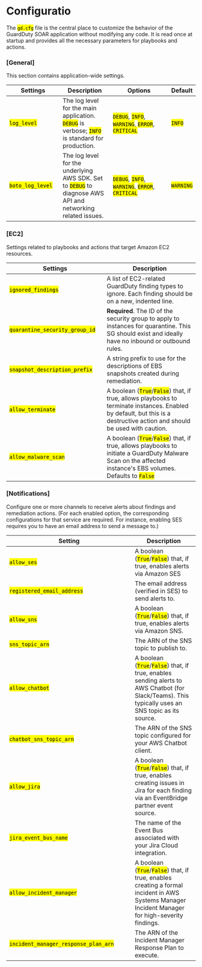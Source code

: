 # Configuratio

The <mark style="color:$primary;">`gd.cfg`</mark> file is the central place to customize the behavior of the GuardDuty SOAR application without modifying any code. It is read once at startup and provides all the necessary parameters for playbooks and actions.

### \[General]

This section contains application-wide settings.

<table><thead><tr><th width="150">Settings</th><th width="175">Description</th><th width="294">Options</th><th>Default</th></tr></thead><tbody><tr><td><mark style="color:$primary;"><code>log_level</code></mark></td><td>The log level for the main application. <mark style="color:$primary;"><code>DEBUG</code></mark> is verbose; <mark style="color:$primary;"><code>INFO</code></mark> is standard for production.</td><td><mark style="color:$primary;"><code>DEBUG</code></mark>, <mark style="color:$primary;"><code>INFO</code></mark>, <mark style="color:$primary;"><code>WARNING</code></mark>, <mark style="color:$primary;"><code>ERROR</code></mark>, <mark style="color:$primary;"><code>CRITICAL</code></mark></td><td><mark style="color:$primary;"><code>INFO</code></mark></td></tr><tr><td><mark style="color:$primary;"><code>boto_log_level</code></mark></td><td>The log level for the underlying AWS SDK. Set to <mark style="color:$primary;"><code>DEBUG</code></mark> to diagnose AWS API and networking related issues.</td><td><mark style="color:$primary;"><code>DEBUG</code></mark>, <mark style="color:$primary;"><code>INFO</code></mark>, <mark style="color:$primary;"><code>WARNING</code></mark>, <mark style="color:$primary;"><code>ERROR</code></mark>, <mark style="color:$primary;"><code>CRITICAL</code></mark></td><td><mark style="color:$primary;"><code>WARNING</code></mark></td></tr></tbody></table>

### \[EC2]

Settings related to playbooks and actions that target Amazon EC2 resources.

<table><thead><tr><th width="269">Settings</th><th width="476">Description</th></tr></thead><tbody><tr><td><mark style="color:$primary;"><code>ignored_findings</code></mark></td><td>A list of EC2-related GuardDuty finding types to ignore. Each finding should be on a new, indented line.</td></tr><tr><td><mark style="color:$primary;"><code>quarantine_security_group_id</code></mark></td><td><strong>Required</strong>. The ID of the security group to apply to instances for quarantine. This SG should exist and ideally have no inbound or outbound rules.</td></tr><tr><td><mark style="color:$primary;"><code>snapshot_description_prefix</code></mark></td><td>A string prefix to use for the descriptions of EBS snapshots created during remediation.</td></tr><tr><td><mark style="color:$primary;"><code>allow_terminate</code></mark></td><td>A boolean (<mark style="color:$primary;"><code>True</code></mark>/<mark style="color:$primary;"><code>False</code></mark>) that, if true, allows playbooks to terminate instances. Enabled by default, but this is a destructive action and should be used with caution.</td></tr><tr><td><mark style="color:$primary;"><code>allow_malware_scan</code></mark></td><td>A boolean (<mark style="color:$primary;"><code>True</code></mark>/<mark style="color:$primary;"><code>False</code></mark>) that, if true, allows playbooks to initiate a GuardDuty Malware Scan on the affected instance's EBS volumes. Defaults to <mark style="color:$primary;"><code>False</code></mark></td></tr></tbody></table>

### \[Notifications]

Configure one or more channels to receive alerts about findings and remediation actions. (For each enabled option, the corresponding configurations for that service are required. For instance, enabling SES requires you to have an email address to send a message to.)

<table><thead><tr><th width="318">Setting</th><th>Description</th></tr></thead><tbody><tr><td><mark style="color:$primary;"><code>allow_ses</code></mark></td><td>A boolean (<mark style="color:$primary;"><code>True</code></mark>/<mark style="color:$primary;"><code>False</code></mark>) that, if true, enables alerts via Amazon SES</td></tr><tr><td><mark style="color:$primary;"><code>registered_email_address</code></mark></td><td>The email address (verified in SES) to send alerts to.</td></tr><tr><td><mark style="color:$primary;"><code>allow_sns</code></mark></td><td>A boolean (<mark style="color:$primary;"><code>True</code></mark>/<mark style="color:$primary;"><code>False</code></mark>) that, if true, enables alerts via Amazon SNS.</td></tr><tr><td><mark style="color:$primary;"><code>sns_topic_arn</code></mark></td><td>The ARN of the SNS topic to publish to.</td></tr><tr><td><mark style="color:$primary;"><code>allow_chatbot</code></mark></td><td>A boolean (<mark style="color:$primary;"><code>True</code></mark>/<mark style="color:$primary;"><code>False</code></mark>) that, if true, enables sending alerts to AWS Chatbot (for Slack/Teams). This typically uses an SNS topic as its source.</td></tr><tr><td><mark style="color:$primary;"><code>chatbot_sns_topic_arn</code></mark></td><td>The ARN of the SNS topic configured for your AWS Chatbot client.</td></tr><tr><td><mark style="color:$primary;"><code>allow_jira</code></mark></td><td>A boolean (<mark style="color:$primary;"><code>True</code></mark>/<mark style="color:$primary;"><code>False</code></mark>) that, if true, enables creating issues in Jira for each finding via an EventBridge partner event source.</td></tr><tr><td><mark style="color:$primary;"><code>jira_event_bus_name</code></mark></td><td>The name of the Event Bus associated with your Jira Cloud integration.</td></tr><tr><td><mark style="color:$primary;"><code>allow_incident_manager</code></mark></td><td>A boolean (<mark style="color:$primary;"><code>True</code></mark>/<mark style="color:$primary;"><code>False</code></mark>) that, if true, enables creating a formal incident in AWS Systems Manager Incident Manager for high-severity findings.</td></tr><tr><td><mark style="color:$primary;"><code>incident_manager_response_plan_arn</code></mark></td><td>The ARN of the Incident Manager Response Plan to execute.</td></tr></tbody></table>
